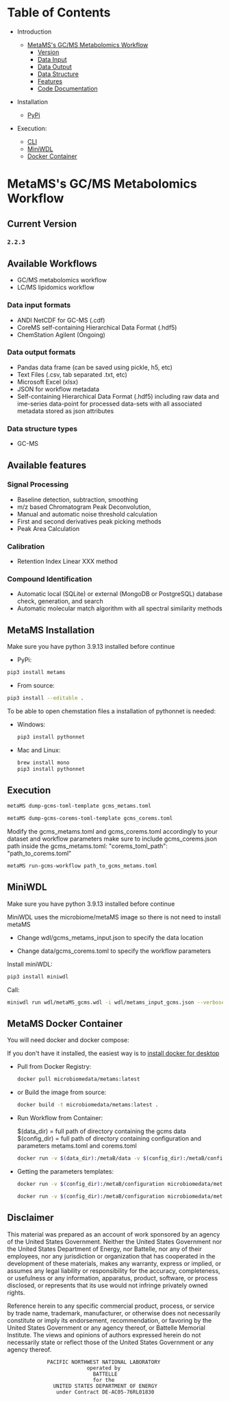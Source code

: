 # Table of Contents  
- Introduction
  - [MetaMS's GC/MS Metabolomics Workflow](#metamss-gcms-metabolomics-workflow)  
    - [Version](#current-version)  
    - [Data Input](#data-input-formats)  
    - [Data Output](#data-output-formats)  
    - [Data Structure](#data-structure-types)  
    - [Features](#available-features)  
    - [Code Documentation](https://emsl-computing.github.io/MetaMS/)  

- Installation
  - [PyPi](#metams-installation)  

- Execution:  
  - [CLI](#execution)  
  - [MiniWDL](#MiniWDL)  
  - [Docker Container](#metams-docker-container)  

# MetaMS's GC/MS Metabolomics Workflow

## Current Version

### `2.2.3`

## Available Workflows

- GC/MS metabolomics workflow
- LC/MS lipidomics workflow

### Data input formats

- ANDI NetCDF for GC-MS (.cdf)
- CoreMS self-containing Hierarchical Data Format (.hdf5)
- ChemStation Agilent (Ongoing)

### Data output formats

- Pandas data frame (can be saved using pickle, h5, etc)
- Text Files (.csv, tab separated .txt, etc)
- Microsoft Excel (xlsx)
- JSON for workflow metadata
- Self-containing Hierarchical Data Format (.hdf5) including raw data and ime-series data-point for processed data-sets with all associated metadata stored as json attributes

### Data structure types

- GC-MS

## Available features

### Signal Processing

- Baseline detection, subtraction, smoothing 
- m/z based Chromatogram Peak Deconvolution,
- Manual and automatic noise threshold calculation
- First and second derivatives peak picking methods
- Peak Area Calculation


### Calibration

- Retention Index Linear XXX method 

### Compound Identification

- Automatic local (SQLite) or external (MongoDB or PostgreSQL) database check, generation, and search
- Automatic molecular match algorithm with all spectral similarity methods 

## MetaMS Installation

Make sure you have python 3.9.13 installed before continue

- PyPi:     
```bash
pip3 install metams
```

- From source:
 ```bash
pip3 install --editable .
```

To be able to open chemstation files a installation of pythonnet is needed:
- Windows: 
    ```bash
    pip3 install pythonnet
    ```

- Mac and Linux:
    ```bash
    brew install mono
    pip3 install pythonnet   
    ```

## Execution

```bash
metaMS dump-gcms-toml-template gcms_metams.toml
```
```bash
metaMS dump-gcms-corems-toml-template gcms_corems.toml
```

 Modify the gcms_metams.toml and gcms_corems.toml accordingly to your dataset and workflow parameters
make sure to include gcms_corems.json path inside the gcms_metams.toml: "corems_toml_path": "path_to_corems.toml" 

```bash
metaMS run-gcms-workflow path_to_gcms_metams.toml
```

## MiniWDL 

Make sure you have python 3.9.13 installed before continue

MiniWDL uses the microbiome/metaMS image so there is not need to install metaMS

- Change wdl/gcms_metams_input.json to specify the data location

- Change data/gcms_corems.toml to specify the workflow parameters

Install miniWDL:
```bash
pip3 install miniwdl
```

Call:
```bash
miniwdl run wdl/metaMS_gcms.wdl -i wdl/metams_input_gcms.json --verbose --no-cache --copy-input-files
```
## MetaMS Docker Container

You will need docker and docker compose: 

If you don't have it installed, the easiest way is to [install docker for desktop](https://www.docker.com/products/docker-desktop/)

- Pull from Docker Registry:

    ```bash
    docker pull microbiomedata/metams:latest
    
    ```
- or Build the image from source:

    ```bash
    docker build -t microbiomedata/metams:latest .
    ```
- Run Workflow from Container:

    $(data_dir) = full path of directory containing the gcms data
    $(config_dir) = full path of directory containing configuration and parameters metams.toml and corems.toml
    ```bash
    docker run -v $(data_dir):/metaB/data -v $(config_dir):/metaB/configuration microbiomedata/metams:latest metaMS run-gcms-workflow /metaB/configuration/metams.toml
    ```

- Getting the parameters templates:
    
    ```bash
    docker run -v $(config_dir):/metaB/configuration microbiomedata/metams:latest metaMS dump-json-template /metaB/configuration/metams.toml
    ```
    
    ```bash
    docker run -v $(config_dir):/metaB/configuration microbiomedata/metams:latest metaMS dump-corems-json-template /metaB/configuration/corems.toml
    ```

## Disclaimer

This material was prepared as an account of work sponsored by an agency of the
United States Government.  Neither the United States Government nor the United
States Department of Energy, nor Battelle, nor any of their employees, nor any
jurisdiction or organization that has cooperated in the development of these
materials, makes any warranty, express or implied, or assumes any legal
liability or responsibility for the accuracy, completeness, or usefulness or
any information, apparatus, product, software, or process disclosed, or
represents that its use would not infringe privately owned rights.

Reference herein to any specific commercial product, process, or service by
trade name, trademark, manufacturer, or otherwise does not necessarily
constitute or imply its endorsement, recommendation, or favoring by the United
States Government or any agency thereof, or Battelle Memorial Institute. The
views and opinions of authors expressed herein do not necessarily state or
reflect those of the United States Government or any agency thereof.

                 PACIFIC NORTHWEST NATIONAL LABORATORY
                              operated by
                                BATTELLE
                                for the
                   UNITED STATES DEPARTMENT OF ENERGY
                    under Contract DE-AC05-76RL01830